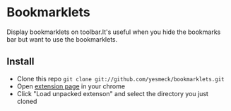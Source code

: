 # Bookmarklets

Display bookmarklets on toolbar.It's useful when you hide the bookmarks bar but want to use the bookmarklets.

## Install

* Clone this repo `git clone git://github.com/yesmeck/bookmarklets.git`
* Open [extension page](chrome://extensions/) in your chrome
* Click "Load unpacked extenson" and select the directory you just cloned

